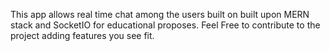 This app allows real time chat among the users built on built upon MERN stack and SocketIO for educational proposes. Feel Free to contribute to the project adding features you see fit.

